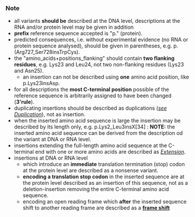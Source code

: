 ### Note

*	all variants **should be** described at the DNA level, descriptions at the RNA and/or protein level may be given in addition
*	**prefix** reference sequence accepted is "p." (protein).
*	predicted consequences, i.e. without experimental evidence (no RNA or protein sequence analysed), should be given in parentheses, e.g. p.(Arg727_Ser728insTrpCys).
*	the "amino_acids+positions_flanking" should contain **two flanking residues**, e.g. Lys23 and Leu24, not two non-flanking residues (Lys23 and Asn25).
	*	an insertion can not be described using **one** amino acid position, like p.Lys23insAsp.
*	for all descriptions the **most C-terminal position** possible of the reference sequence is arbitrarily assigned to have been changed (**3'rule**).
*	duplicating insertions should be described as duplications ([_see Duplication_](/recommendations/DNA/variant/duplication/)), not as insertion.
*	when the inserted amino acid sequence is large the insertion may be described by its length only, e.g. p.Lys2_Leu3insX[34]
:	**NOTE:**	the inserted amino acid sequence can be derived from the description od the variant at DNA or RNA level.
*	insertions extending the full-length amino acid sequence at the C-terminal end with one or more amino acids are described as [_Extension_](/recommendations/protein/variant/extension).	
*	insertions at DNA or RNA level
	*	which introduce an **immediate** translation termination (stop) codon at the protein level are described as a nonsense variant.
	*	**encoding a translation stop codon** in the inserted sequence are at the protein level described as an insertion of this sequence, not as a deletion-insertion removing the entire C-terminal amino acid sequence.
	*	encoding an open reading frame which **after** the inserted sequence shift to another reading frame are described as a [**frame shift**](/recommendations/protein/variant/frameshift/)

